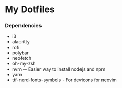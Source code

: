 # My Dotfiles

### Dependencies
* i3
* alacritty 
* rofi
* polybar
* neofetch
* oh-my-zsh
* nvm -- Easier way to install nodejs and npm
* yarn
* ttf-nerd-fonts-symbols - For devicons for neovim
